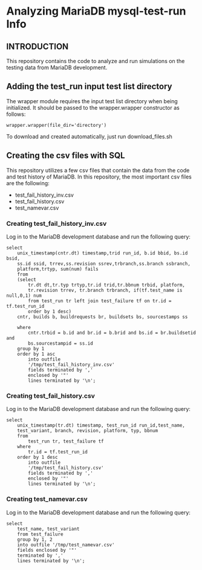 # Analyzing MariaDB mysql-test-run Info
## INTRODUCTION
This repository contains the code to analyze and run simulations on the testing
data from MariaDB development.

## Adding the test_run input test list directory
The wrapper module requires the input test list directory when being 
initialized. It should be passed to the wrapper.wrapper constructor as follows:
```
wrapper.wrapper(file_dir='directory')
```
To download and created automatically, just run download_files.sh

## Creating the csv files with SQL
This repository utilizes a few csv files that contain the data from the code 
and test history of MariaDB. In this repository, the most important csv files
are the following:

* test_fail_history_inv.csv
* test_fail_history.csv
* test_namevar.csv

### Creating test_fail_history_inv.csv
Log in to the MariaDB development database and run the following query:
```
select      
    unix_timestamp(cntr.dt) timestamp,trid run_id, b.id bbid, bs.id bsid, 
    ss.id ssid, trrev,ss.revision ssrev,trbranch,ss.branch ssbranch, 
    platform,trtyp, sum(num) fails
    from
    (select 
        tr.dt dt,tr.typ trtyp,tr.id trid,tr.bbnum trbid, platform,
        tr.revision trrev, tr.branch trbranch, if(tf.test_name is null,0,1) num
        from test_run tr left join test_failure tf on tr.id = tf.test_run_id
        order by 1 desc)
    cntr, builds b, buildrequests br, buildsets bs, sourcestamps ss

    where
        cntr.trbid = b.id and br.id = b.brid and bs.id = br.buildsetid and
        bs.sourcestampid = ss.id 
    group by 1 
    order by 1 asc 
        into outfile 
        '/tmp/test_fail_history_inv.csv' 
        fields terminated by ',' 
        enclosed by '"' 
        lines terminated by '\n';
```

### Creating test_fail_history.csv
Log in to the MariaDB development database and run the following query:
```
select
    unix_timestamp(tr.dt) timestamp, test_run_id run_id,test_name,
    test_variant, branch, revision, platform, typ, bbnum
    from
        test_run tr, test_failure tf 
    where 
        tr.id = tf.test_run_id
    order by 1 desc 
        into outfile 
        '/tmp/test_fail_history.csv'
        fields terminated by ',' 
        enclosed by '"' 
        lines terminated by '\n';
```

### Creating test_namevar.csv
Log in to the MariaDB development database and run the following query:
```
select 
    test_name, test_variant 
    from test_failure 
    group by 1, 2 
    into outfile '/tmp/test_namevar.csv' 
    fields enclosed by '"' 
    terminated by ',' 
    lines terminated by '\n';
```
